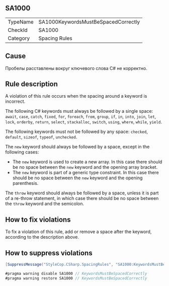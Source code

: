 ﻿## SA1000

<table>
<tr>
  <td>TypeName</td>
  <td>SA1000KeywordsMustBeSpacedCorrectly</td>
</tr>
<tr>
  <td>CheckId</td>
  <td>SA1000</td>
</tr>
<tr>
  <td>Category</td>
  <td>Spacing Rules</td>
</tr>
</table>

## Cause

Пробелы расставлены вокруг ключевого слова C# не корректно.

## Rule description

A violation of this rule occurs when the spacing around a keyword is incorrect.

The following C# keywords must always be followed by a single space: `await`, `case`, `catch`, `fixed`, `for`,
`foreach`, `from`, `group`, `if`, `in`, `into`, `join`, `let`, `lock`, `orderby`, `return`, `select`, `stackalloc`,
`switch`, `using`, `where`, `while`, `yield`.

The following keywords must not be followed by any space: `checked`, `default`, `sizeof`, `typeof`, `unchecked`.

The `new` keyword should always be followed by a space, except in the following cases:

* The `new` keyword is used to create a new array. In this case there should be no space between the `new` keyword and
  the opening array bracket.
* The `new` keyword is part of a generic type constraint. In this case there should be no space between the `new`
  keyword and the opening parenthesis.

The `throw` keyword should always be followed by a space, unless it is part of a re-throw statement, in which case there
should be no space between the `throw` keyword and the semicolon.

## How to fix violations

To fix a violation of this rule, add or remove a space after the keyword, according to the description above.

## How to suppress violations

```csharp
[SuppressMessage("StyleCop.CSharp.SpacingRules", "SA1000:KeywordsMustBeSpacedCorrectly", Justification = "Reviewed.")]
```

```csharp
#pragma warning disable SA1000 // KeywordsMustBeSpacedCorrectly
#pragma warning restore SA1000 // KeywordsMustBeSpacedCorrectly
```

